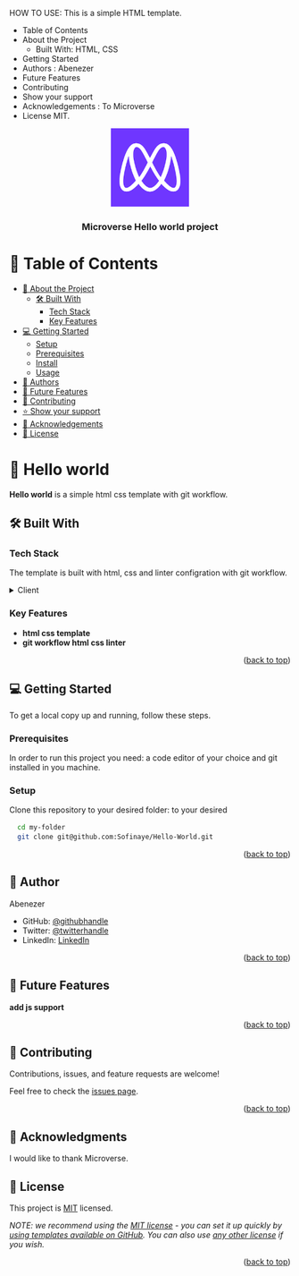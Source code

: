 <a name="readme-top"></a>


HOW TO USE:
This is a simple HTML template.
- Table of Contents
- About the Project
  - Built With: HTML, CSS
- Getting Started
- Authors : Abenezer 
- Future Features
- Contributing
- Show your support
- Acknowledgements : To Microverse
- License MIT.


<div align="center">
  <!-- You are encouraged to replace this logo with your own! Otherwise you can also remove it. -->
  <img src="./microverse-logo.png" alt="logo" width="140"  height="auto" />
  <br/>

  <h3><b>Microverse Hello world project</b></h3>

</div>

<!-- TABLE OF CONTENTS -->

# 📗 Table of Contents

- [📖 About the Project](#about-project)
  - [🛠 Built With](Html,Css)
    - [Tech Stack](#tech-stack)
    - [Key Features](#key-features)
- [💻 Getting Started](#getting-started)
  - [Setup](#setup)
  - [Prerequisites](#prerequisites)
  - [Install](#install)
  - [Usage](#usage)
- [👥 Authors](Abenezer)
- [🔭 Future Features](#future-features)
- [🤝 Contributing](#contributing)
- [⭐️ Show your support](#support)
- [🙏 Acknowledgements](#acknowledgements)
- [📝 License](#license)

<!-- PROJECT DESCRIPTION -->

# 📖  Hello world <a name="about-project"></a>



**Hello world** is a simple html css template with git workflow.

## 🛠 Built With <a name="built-with"></a>

### Tech Stack <a name="tech-stack"></a>

The template is built with html, css and linter configration with git workflow. 

<details>
  <summary>Client</summary>
  <ul>
    <li><a href="https://developer.mozilla.org/en-US/docs/Web/HTML">html</a></li>
    <li><a href="https://developer.mozilla.org/en-US/docs/Web/CSS">css</a></li>
  </ul>
</details>


### Key Features <a name="key-features"></a>



- **html css template**
- **git workflow html css linter**


<p align="right">(<a href="#readme-top">back to top</a>)</p>

## 💻 Getting Started <a name="getting-started"></a>


To get a local copy up and running, follow these steps.

### Prerequisites

In order to run this project you need: a code editor of your choice and git installed in you machine.



### Setup

Clone this repository to your desired folder: to your desired 

```sh
  cd my-folder
  git clone git@github.com:Sofinaye/Hello-World.git
```

<p align="right">(<a href="#readme-top">back to top</a>)</p>

<!-- AUTHORS -->

## 👤 Author <a name="authors"></a>
  Abenezer 


- GitHub: [@githubhandle](https://github.com/Sofinaye)
- Twitter: [@twitterhandle](https://twitter.com/twitterhandle)
- LinkedIn: [LinkedIn](https://www.linkedin.com/in/abenezer-fekadu/)


<p align="right">(<a href="#readme-top">back to top</a>)</p>

<!-- FUTURE FEATURES -->

## 🔭 Future Features <a name="future-features"></a>



 **add js support**


<p align="right">(<a href="#readme-top">back to top</a>)</p>



## 🤝 Contributing <a name="contributing"></a>

Contributions, issues, and feature requests are welcome!

Feel free to check the [issues page](../../issues/).

<p align="right">(<a href="#readme-top">back to top</a>)</p>


## 🙏 Acknowledgments <a name="acknowledgements"></a>


I would like to thank Microverse.


## 📝 License <a name="license"></a>

This project is [MIT](./LICENSE) licensed.

_NOTE: we recommend using the [MIT license](https://choosealicense.com/licenses/mit/) - you can set it up quickly by [using templates available on GitHub](https://docs.github.com/en/communities/setting-up-your-project-for-healthy-contributions/adding-a-license-to-a-repository). You can also use [any other license](https://choosealicense.com/licenses/) if you wish._

<p align="right">(<a href="#readme-top">back to top</a>)</p>
